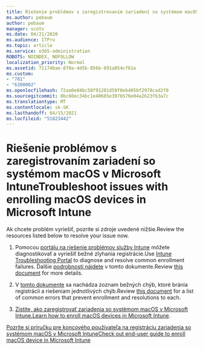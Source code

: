 ```yaml
---
title: Riešenie problémov s zaregistrovaním zariadení so systémom macOS v Microsoft Intune
ms.author: pebaum
author: pebaum
manager: scotv
ms.date: 04/21/2020
ms.audience: ITPro
ms.topic: article
ms.service: o365-administration
ROBOTS: NOINDEX, NOFOLLOW
localization_priority: Normal
ms.assetid: 71174bae-870a-4d5b-856b-891a054cf61e
ms.custom:
- "781"
- "6200002"
ms.openlocfilehash: 72aa0e84bc50f91281d59f0eb405bf2970cad2f0
ms.sourcegitcommit: 8bc60ec34bc1e40685e3976576e04a2623f63a7c
ms.translationtype: MT
ms.contentlocale: sk-SK
ms.lasthandoff: 04/15/2021
ms.locfileid: "51823442"
---
```

# <a name="troubleshoot-issues-with-enrolling-macos-devices-in-microsoft-intune"></a><span data-ttu-id="4395e-102">Riešenie problémov s zaregistrovaním zariadení so systémom macOS v Microsoft Intune</span><span class="sxs-lookup"><span data-stu-id="4395e-102">Troubleshoot issues with enrolling macOS devices in Microsoft Intune</span></span>

<span data-ttu-id="4395e-103">Ak chcete problém vyriešiť, pozrite si zdroje uvedené nižšie.</span><span class="sxs-lookup"><span data-stu-id="4395e-103">Review the resources listed below to resolve your issue now.</span></span>
  
1. <span data-ttu-id="4395e-104">Pomocou [portálu na riešenie problémov služby Intune](https://devicemanagement.microsoft.com/#blade/Microsoft_Intune_DeviceSettings/TroubleshootBlade) môžete diagnostikovať a vyriešiť bežné zlyhania registrácie.</span><span class="sxs-lookup"><span data-stu-id="4395e-104">Use [Intune Troubleshooting Portal](https://devicemanagement.microsoft.com/#blade/Microsoft_Intune_DeviceSettings/TroubleshootBlade) to diagnose and resolve common enrollment failures.</span></span> <span data-ttu-id="4395e-105">Ďalšie [podrobnosti nájdete](https://docs.microsoft.com/intune/help-desk-operators) v tomto dokumente.</span><span class="sxs-lookup"><span data-stu-id="4395e-105">Review [this document](https://docs.microsoft.com/intune/help-desk-operators) for more details.</span></span>

2. <span data-ttu-id="4395e-106">V [tomto dokumente](https://docs.microsoft.com/troubleshoot/mem/intune/troubleshoot-device-enrollment-in-intune) sa nachádza zoznam bežných chýb, ktoré bránia registrácii a riešeniam jednotlivých chýb.</span><span class="sxs-lookup"><span data-stu-id="4395e-106">Review [this document](https://docs.microsoft.com/troubleshoot/mem/intune/troubleshoot-device-enrollment-in-intune) for a list of common errors that prevent enrollment and resolutions to each.</span></span>

3. <span data-ttu-id="4395e-107">[Zistite, ako zaregistrovať zariadenia so systémom macOS v Microsoft Intune.](https://docs.microsoft.com/intune/macos-enroll)</span><span class="sxs-lookup"><span data-stu-id="4395e-107">[Learn how to enroll macOS devices in Microsoft Intune](https://docs.microsoft.com/intune/macos-enroll).</span></span>

[<span data-ttu-id="4395e-108">Pozrite si príručku pre koncového používateľa na registráciu zariadenia so systémom macOS v Microsoft Intune</span><span class="sxs-lookup"><span data-stu-id="4395e-108">Check out end-user guide to enroll macOS device in Microsoft Intune</span></span>](https://docs.microsoft.com/intune-user-help/enroll-your-device-in-intune-macos-cp)
  
